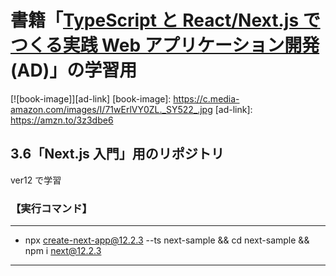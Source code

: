 # 書籍「[TypeScript と React/Next.js でつくる実践 Web アプリケーション開発](https://amzn.to/3z3dbe6)(AD)」の学習用

[![book-image]][ad-link]
[book-image]: https://c.media-amazon.com/images/I/71wErlVY0ZL._SY522_.jpg
[ad-link]: https://amzn.to/3z3dbe6

## 3.6「Next.js 入門」用のリポジトリ

ver12 で学習

### 【実行コマンド】

---

- npx create-next-app@12.2.3 --ts next-sample && cd next-sample && npm i next@12.2.3

---
